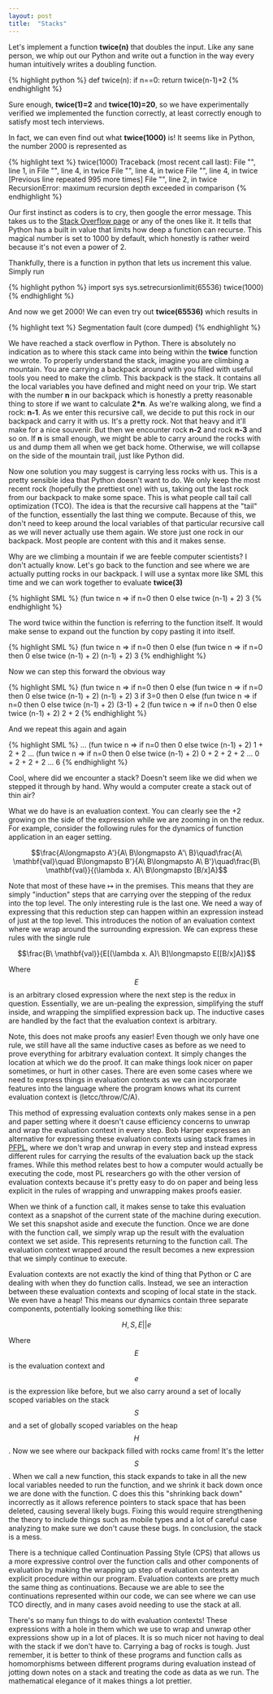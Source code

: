 ```yaml
---
layout: post
title:  "Stacks"
---
```


Let's implement a function __twice(n)__ that doubles the input. Like any sane person, we whip out our Python and write out a function in the way every human intuitively writes a doubling function.

{% highlight python %}
def twice(n):
    if n==0:
    return twice(n-1)+2
{% endhighlight %}

Sure enough, __twice(1)=2__ and __twice(10)=20__, so we have experimentally verified we implemented the function correctly, at least correctly enough to satisfy most tech interviews.

In fact, we can even find out what __twice(1000)__ is! It seems like in Python, the number 2000 is represented as

{% highlight text %}
twice(1000)
Traceback (most recent call last):
  File "<stdin>", line 1, in <module>
  File "<stdin>", line 4, in twice
  File "<stdin>", line 4, in twice
  File "<stdin>", line 4, in twice
  [Previous line repeated 995 more times]
  File "<stdin>", line 2, in twice
RecursionError: maximum recursion depth exceeded in comparison
{% endhighlight %}

Our first instinct as coders is to cry, then google the error message. This takes us to the [Stack Overflow page](https://stackoverflow.com/questions/3323001/what-is-the-maximum-recursion-depth-in-python-and-how-to-increase-it) or any of the ones like it. It tells that Python has a built in value that limits how deep a function can recurse. This magical number is set to 1000 by default, which honestly is rather weird because it's not even a power of 2.

Thankfully, there is a function in python that lets us increment this value. Simply run

{% highlight python %}
import sys
sys.setrecursionlimit(65536)
twice(1000)
{% endhighlight %}

And now we get 2000! We can even try out __twice(65536)__ which results in

{% highlight text %}
Segmentation fault (core dumped)
{% endhighlight %}

We have reached a stack overflow in Python. There is absolutely no indication as to where this stack came into being within the __twice__ function we wrote. To properly understand the stack, imagine you are climbing a mountain. You are carrying a backpack around with you filled with useful tools you need to make the climb. This backpack is the stack. It contains all the local variables you have defined and might need on your trip. We start with the number __n__ in our backpack which is honestly a pretty reasonable thing to store if we want to calculate __2*n__. As we're walking along, we find a rock: __n-1__. As we enter this recursive call, we decide to put this rock in our backpack and carry it with us. It's a pretty rock. Not that heavy and it'll make for a nice souvenir. But then we encounter rock __n-2__ and rock __n-3__ and so on. If __n__ is small enough, we might be able to carry around the rocks with us and dump them all when we get back home. Otherwise, we will collapse on the side of the mountain trail, just like Python did.

Now one solution you may suggest is carrying less rocks with us. This is a pretty sensible idea that Python doesn't want to do. We only keep the most recent rock (hopefully the prettiest one) with us, taking out the last rock from our backpack to make some space. This is what people call tail call optimization (TCO). The idea is that the recursive call happens at the "tail" of the function, essentially the last thing we compute. Because of this, we don't need to keep around the local variables of that particular recursive call as we will never actually use them again. We store just one rock in our backpack. Most people are content with this and it makes sense.

Why are we climbing a mountain if we are feeble computer scientists? I don't actually know. Let's go back to the function and see where we are actually putting rocks in our backpack. I will use a syntax more like SML this time and we can work together to evaluate __twice(3)__

{% highlight SML %}
(fun twice n => if n=0 then 0 else twice (n-1) + 2) 3
{% endhighlight %}

The word twice within the function is referring to the function itself. It would make sense to expand out the function by copy pasting it into itself.

{% highlight SML %}
(fun twice n => if n=0 then 0 else (fun twice n => if n=0 then 0 else twice (n-1) + 2) (n-1) + 2) 3
{% endhighlight %}

Now we can step this forward the obvious way

{% highlight SML %}
(fun twice n => if n=0 then 0 else (fun twice n => if n=0 then 0 else twice (n-1) + 2) (n-1) + 2) 3
if 3=0 then 0 else (fun twice n => if n=0 then 0 else twice (n-1) + 2) (3-1) + 2
(fun twice n => if n=0 then 0 else twice (n-1) + 2) 2 + 2
{% endhighlight %}

And we repeat this again and again

{% highlight SML %}
...
(fun twice n => if n=0 then 0 else twice (n-1) + 2) 1 + 2 + 2
...
(fun twice n => if n=0 then 0 else twice (n-1) + 2) 0 + 2 + 2 + 2
...
0 + 2 + 2 + 2
...
6
{% endhighlight %}

Cool, where did we encounter a stack? Doesn't seem like we did when we stepped it through by hand. Why would a computer create a stack out of thin air?

What we do have is an evaluation context. You can clearly see the +2 growing on the side of the expression while we are zooming in on the redux. For example, consider the following rules for the dynamics of function application in an eager setting.

$$\frac{A\longmapsto A'}{A\ B\longmapsto A'\ B}\quad\frac{A\ \mathbf{val}\quad B\longmapsto B'}{A\ B\longmapsto A\ B'}\quad\frac{B\ \mathbf{val}}{(\lambda x. A)\ B\longmapsto [B/x]A}$$

Note that most of these have $\longmapsto$ in the premises. This means that they are simply "induction" steps that are carrying over the stepping of the redux into the top level. The only interesting rule is the last one. We need a way of expressing that this reduction step can happen within an expression instead of just at the top level. This introduces the notion of an evaluation context where we wrap around the surrounding expression. We can express these rules with the single rule

$$\frac{B\ \mathbf{val}}{E[(\lambda x. A)\ B]\longmapsto E[[B/x]A]}$$

Where $$E$$ is an arbitrary closed expression where the next step is the redux in question. Essentially, we are un-pealing the expression, simplifying the stuff inside, and wrapping the simplified expression back up. The inductive cases are handled by the fact that the evaluation context is arbitrary.

Note, this does not make proofs any easier! Even though we only have one rule, we still have all the same inductive cases as before as we need to prove everything for arbitrary evaluation context. It simply changes the location at which we do the proof. It can make things look nicer on paper sometimes, or hurt in other cases. There are even some cases where we need to express things in evaluation contexts as we can incorporate features into the language where the program knows what its current evaluation context is (letcc/throw/C/A).

This method of expressing evaluation contexts only makes sense in a pen and paper setting where it doesn't cause efficiency concerns to unwrap and wrap the evaluation context in every step. Bob Harper expresses an alternative for expressing these evaluation contexts using stack frames in [PFPL](http://www.cs.cmu.edu/~rwh/pfpl/), where we don't wrap and unwrap in every step and instead express different rules for carrying the results of the evaluation back up the stack frames. While this method relates best to how a computer would actually be executing the code, most PL researchers go with the other version of evaluation contexts because it's pretty easy to do on paper and being less explicit in the rules of wrapping and unwrapping makes proofs easier.

When we think of a function call, it makes sense to take this evaluation context as a snapshot of the current state of the machine during execution. We set this snapshot aside and execute the function. Once we are done with the function call, we simply wrap up the result with the evaluation context we set aside. This represents returning to the function call. The evaluation context wrapped around the result becomes a new expression that we simply continue to execute.

Evaluation contexts are not exactly the kind of thing that Python or C are dealing with when they do function calls. Instead, we see an interaction between these evaluation contexts and scoping of local state in the stack. We even have a heap! This means our dynamics contain three separate components, potentially looking something like this:

$$H, S, E || e$$

Where $$E$$ is the evaluation context and $$e$$ is the expression like before, but we also carry around a set of locally scoped variables on the stack $$S$$ and a set of globally scoped variables on the heap $$H$$. Now we see where our backpack filled with rocks came from! It's the letter $$S$$. When we call a new function, this stack expands to take in all the new local variables needed to run the function, and we shrink it back down once we are done with the function. C does this this "shrinking back down" incorrectly as it allows reference pointers to stack space that has been deleted, causing several likely bugs. Fixing this would require strengthening the theory to include things such as mobile types and a lot of careful case analyzing to make sure we don't cause these bugs. In conclusion, the stack is a mess.

There is a technique called Continuation Passing Style (CPS) that allows us a more expressive control over the function calls and other components of evaluation by making the wrapping up step of evaluation contexts an explicit procedure within our program. Evaluation contexts are pretty much the same thing as continuations. Because we are able to see the continuations represented within our code, we can see where we can use TCO directly, and in many cases avoid needing to use the stack at all.

There's so many fun things to do with evaluation contexts! These expressions with a hole in them which we use to wrap and unwrap other expressions show up in a lot of places. It is so much nicer not having to deal with the stack if we don't have to. Carrying a bag of rocks is tough. Just remember, it is better to think of these programs and function calls as homomorphisms between different programs during evaluation instead of jotting down notes on a stack and treating the code as data as we run. The mathematical elegance of it makes things a lot prettier.